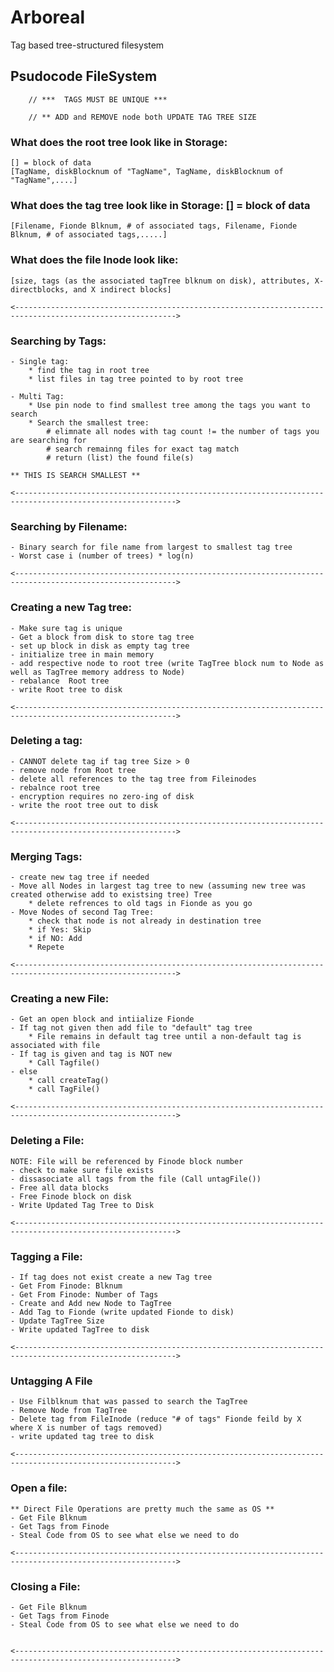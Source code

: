 # Arboreal
Tag based tree-structured filesystem


## Psudocode FileSystem


		// ***  TAGS MUST BE UNIQUE ***

		// ** ADD and REMOVE node both UPDATE TAG TREE SIZE


### What does the root tree look like in Storage: 

	[] = block of data
	[TagName, diskBlocknum of "TagName", TagName, diskBlocknum of "TagName",....]

### What does the tag tree look like in Storage: [] = block of data

	[Filename, Fionde Blknum, # of associated tags, Filename, Fionde Blknum, # of associated tags,.....]

### What does the file Inode look like:

	[size, tags (as the associated tagTree blknum on disk), attributes, X-directblocks, and X indirect blocks]

	<---------------------------------------------------------------------------------------------------------->

### Searching by Tags:

	- Single tag:
		* find the tag in root tree
		* list files in tag tree pointed to by root tree

	- Multi Tag:
		* Use pin node to find smallest tree among the tags you want to search
		* Search the smallest tree:
			# elimnate all nodes with tag count != the number of tags you are searching for
			# search remainng files for exact tag match
			# return (list) the found file(s)

	** THIS IS SEARCH SMALLEST **

	<---------------------------------------------------------------------------------------------------------->

### Searching by Filename:

	- Binary search for file name from largest to smallest tag tree
	- Worst case i (number of trees) * log(n)

	<---------------------------------------------------------------------------------------------------------->
### Creating a new Tag tree:

	- Make sure tag is unique
	- Get a block from disk to store tag tree
	- set up block in disk as empty tag tree
	- initialize tree in main memory
	- add respective node to root tree (write TagTree block num to Node as well as TagTree memory address to Node)
	- rebalance  Root tree
	- write Root tree to disk

	<---------------------------------------------------------------------------------------------------------->

### Deleting a tag:

	- CANNOT delete tag if tag tree Size > 0
	- remove node from Root tree
	- delete all references to the tag tree from Fileinodes
	- rebalnce root tree
	- encryption requires no zero-ing of disk
	- write the root tree out to disk

	<---------------------------------------------------------------------------------------------------------->

### Merging Tags:

	- create new tag tree if needed
	- Move all Nodes in largest tag tree to new (assuming new tree was created otherwise add to existsing tree) Tree
		* delete refrences to old tags in Fionde as you go
	- Move Nodes of second Tag Tree:
		* check that node is not already in destination tree
		* if Yes: Skip
		* if NO: Add
		* Repete

	<---------------------------------------------------------------------------------------------------------->

### Creating a new File:

	- Get an open block and intiialize Fionde
	- If tag not given then add file to "default" tag tree
		* File remains in default tag tree until a non-default tag is associated with file
	- If tag is given and tag is NOT new
		* Call Tagfile()
	- else
		* call createTag()
		* call TagFile()

	<---------------------------------------------------------------------------------------------------------->

### Deleting a File:

 	NOTE: File will be referenced by Finode block number
	- check to make sure file exists
	- dissasociate all tags from the file (Call untagFile())
	- Free all data blocks
	- Free Finode block on disk
	- Write Updated Tag Tree to Disk

	<---------------------------------------------------------------------------------------------------------->

### Tagging a File:

 	- If tag does not exist create a new Tag tree
	- Get From Finode: Blknum
	- Get From Finode: Number of Tags
	- Create and Add new Node to TagTree
	- Add Tag to Fionde (write updated Fionde to disk)
	- Update TagTree Size
	- Write updated TagTree to disk

	<---------------------------------------------------------------------------------------------------------->

### Untagging A File

	- Use Filblknum that was passed to search the TagTree
	- Remove Node from TagTree
	- Delete tag from FileInode (reduce "# of tags" Fionde feild by X where X is number of tags removed)
	- write updated tag tree to disk

	<---------------------------------------------------------------------------------------------------------->


### Open a file:

	** Direct File Operations are pretty much the same as OS **
	- Get File Blknum
	- Get Tags from Finode
	- Steal Code from OS to see what else we need to do

	<---------------------------------------------------------------------------------------------------------->

### Closing a File:

	- Get File Blknum
	- Get Tags from Finode
	- Steal Code from OS to see what else we need to do


	<---------------------------------------------------------------------------------------------------------->

	




	



	














